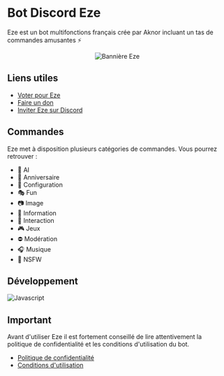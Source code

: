 # Bot Discord Eze

Eze est un bot multifonctions français crée par Aknor incluant un tas de commandes amusantes ⚡️

<p align="center">
  <img src="https://media.discordapp.net/attachments/488126372976525343/1240251711650529280/eze.png?ex=668bc16a&is=668a6fea&hm=5774fd8e85a697b3e96631240762894cf082a984b6ed26e4dc806e4967ae4fe8&=&format=webp&quality=lossless&width=1360&height=480" alt="Bannière Eze">
</p>

## Liens utiles

* [Voter pour Eze](https://top.gg/bot/1090997197371351102)
* [Faire un don](https://ko-fi.com/aknor)
* [Inviter Eze sur Discord](https://discord.com/oauth2/authorize?client_id=1090997197371351102)

## Commandes

Eze met à disposition plusieurs catégories de commandes. Vous pourrez retrouver :

* 🤖 AI
* 🎂 Anniversaire
* 🔧 Configuration
* 🎭 Fun
* 📷 Image
* 🔎 Information
* 🤼 Interaction
* 🎮 Jeux
* ⛔ Modération
* 🎧 Musique
* 🔞 NSFW

## Développement

![Javascript]({[BadgeURLHere](https://img.shields.io/badge/JavaScript-F7DF1E?style=for-the-badge&logo=javascript&logoColor=black)})

## Important

Avant d'utiliser Eze il est fortement conseillé de lire attentivement la politique de confidentialité et les conditions d'utilisation du bot.

* [Politique de confidentialité]()
* [Conditions d'utilisation]()
